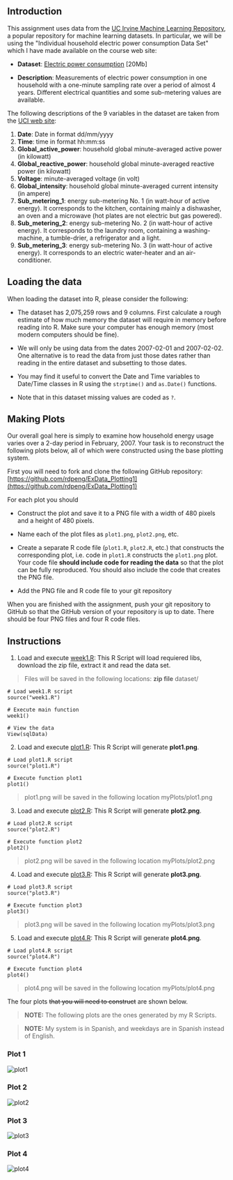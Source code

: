 ## Introduction

This assignment uses data from
the <a href="http://archive.ics.uci.edu/ml/">UC Irvine Machine
Learning Repository</a>, a popular repository for machine learning
datasets. In particular, we will be using the "Individual household
electric power consumption Data Set" which I have made available on
the course web site:


* <b>Dataset</b>: <a href="https://d396qusza40orc.cloudfront.net/exdata%2Fdata%2Fhousehold_power_consumption.zip">Electric power consumption</a> [20Mb]

* <b>Description</b>: Measurements of electric power consumption in
one household with a one-minute sampling rate over a period of almost
4 years. Different electrical quantities and some sub-metering values
are available.


The following descriptions of the 9 variables in the dataset are taken
from
the <a href="https://archive.ics.uci.edu/ml/datasets/Individual+household+electric+power+consumption">UCI
web site</a>:

<ol>
<li><b>Date</b>: Date in format dd/mm/yyyy </li>
<li><b>Time</b>: time in format hh:mm:ss </li>
<li><b>Global_active_power</b>: household global minute-averaged active power (in kilowatt) </li>
<li><b>Global_reactive_power</b>: household global minute-averaged reactive power (in kilowatt) </li>
<li><b>Voltage</b>: minute-averaged voltage (in volt) </li>
<li><b>Global_intensity</b>: household global minute-averaged current intensity (in ampere) </li>
<li><b>Sub_metering_1</b>: energy sub-metering No. 1 (in watt-hour of active energy). It corresponds to the kitchen, containing mainly a dishwasher, an oven and a microwave (hot plates are not electric but gas powered). </li>
<li><b>Sub_metering_2</b>: energy sub-metering No. 2 (in watt-hour of active energy). It corresponds to the laundry room, containing a washing-machine, a tumble-drier, a refrigerator and a light. </li>
<li><b>Sub_metering_3</b>: energy sub-metering No. 3 (in watt-hour of active energy). It corresponds to an electric water-heater and an air-conditioner.</li>
</ol>

## Loading the data

When loading the dataset into R, please consider the following:

* The dataset has 2,075,259 rows and 9 columns. First
calculate a rough estimate of how much memory the dataset will require
in memory before reading into R. Make sure your computer has enough
memory (most modern computers should be fine).

* We will only be using data from the dates 2007-02-01 and
2007-02-02. One alternative is to read the data from just those dates
rather than reading in the entire dataset and subsetting to those
dates.

* You may find it useful to convert the Date and Time variables to
Date/Time classes in R using the `strptime()` and `as.Date()`
functions.

* Note that in this dataset missing values are coded as `?`.


## Making Plots

Our overall goal here is simply to examine how household energy usage
varies over a 2-day period in February, 2007. Your task is to
reconstruct the following plots below, all of which were constructed
using the base plotting system.

First you will need to fork and clone the following GitHub repository:
[https://github.com/rdpeng/ExData_Plotting1](https://github.com/rdpeng/ExData_Plotting1)


For each plot you should

* Construct the plot and save it to a PNG file with a width of 480
pixels and a height of 480 pixels.

* Name each of the plot files as `plot1.png`, `plot2.png`, etc.

* Create a separate R code file (`plot1.R`, `plot2.R`, etc.) that
constructs the corresponding plot, i.e. code in `plot1.R` constructs
the `plot1.png` plot. Your code file **should include code for reading
the data** so that the plot can be fully reproduced. You should also
include the code that creates the PNG file.

* Add the PNG file and R code file to your git repository

When you are finished with the assignment, push your git repository to
GitHub so that the GitHub version of your repository is up to
date. There should be four PNG files and four R code files.


## Instructions

1. Load and execute [week1.R](week1.R): This R Script will load requiered libs, download the zip file, extract it and read the data set.

> Files will be saved in the following locations: 
> **zip file**
> dataset/

````Rscript
# Load week1.R script
source("week1.R")

# Execute main function
week1()

# View the data
View(sqlData)
````

2. Load and execute [plot1.R](plot1.R): This R Script will generate **plot1.png**.
````Rscript
# Load plot1.R script
source("plot1.R")

# Execute function plot1
plot1()
````

> plot1.png will be saved in the following location myPlots/plot1.png

3. Load and execute [plot2.R](plot2.R): This R Script will generate **plot2.png**.
````Rscript
# Load plot2.R script
source("plot2.R")

# Execute function plot2
plot2()
````

> plot2.png will be saved in the following location myPlots/plot2.png

4. Load and execute [plot3.R](plot3.R): This R Script will generate **plot3.png**.
````Rscript
# Load plot3.R script
source("plot3.R")

# Execute function plot3
plot3()
````

> plot3.png will be saved in the following location myPlots/plot3.png

5. Load and execute [plot4.R](plot4.R): This R Script will generate **plot4.png**.
````Rscript
# Load plot4.R script
source("plot4.R")

# Execute function plot4
plot4()
````

> plot4.png will be saved in the following location myPlots/plot4.png

The four plots ~~that you will need to construct~~ are shown below. 

> **NOTE:** The following plots are the ones generated by my R Scripts.

> **NOTE:** My system is in Spanish, and weekdays are in Spanish instead of English.

### Plot 1

![plot1](myPlots/plot1.png) 

### Plot 2

![plot2](myPlots/plot2.png) 

### Plot 3

![plot3](myPlots/plot3.png) 

### Plot 4

![plot4](myPlots/plot4.png) 
